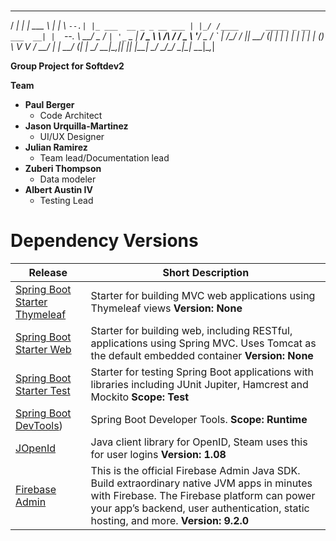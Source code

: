 
# 
 _____ _                      ______                              _  
/  ___| |                     | ___ \                            | | 
\ `--.| |_ ___  __ _ _ __ ___ | |_/ /____      _____ _ __ ___  __| | 
 `--. \ __/ _ \/ _` | '_ ` _ \|  __/ _ \ \ /\ / / _ \ '__/ _ \/ _` | 
/\__/ / ||  __/ (_| | | | | | | | | (_) \ V  V /  __/ | |  __/ (_| | 
\____/ \__\___|\__,_|_| |_| |_\_|  \___/ \_/\_/ \___|_|  \___|\__,_| 
                                                                     
                                                                     

**Group Project for Softdev2**


**Team**
* **Paul Berger**
    * Code Architect
* **Jason Urquilla-Martinez**
    * UI/UX Designer
* **Julian Ramirez**
    * Team lead/Documentation lead
* **Zuberi Thompson**
    * Data modeler
* **Albert Austin IV**
    * Testing Lead




# Dependency Versions
Release       | Short Description
------------- | -------------
[Spring Boot Starter Thymeleaf](https://mvnrepository.com/artifact/org.springframework.boot/spring-boot-starter-thymeleaf)  | Starter for building MVC web applications using Thymeleaf views **Version: None**
[Spring Boot Starter Web](https://github.com/markfullmer/grammark](https://mvnrepository.com/artifact/org.springframework.boot/spring-boot-starter-web))  | Starter for building web, including RESTful, applications using Spring MVC. Uses Tomcat as the default embedded container **Version: None**
[Spring Boot Starter Test](https://github.com/markfullmer/grammark/tree/No-SQL](https://mvnrepository.com/artifact/org.springframework.boot/spring-boot-starter-test))  | Starter for testing Spring Boot applications with libraries including JUnit Jupiter, Hamcrest and Mockito **Scope: Test**
[Spring Boot DevTools](https://mvnrepository.com/artifact/org.springframework.boot/spring-boot-devtools))  | Spring Boot Developer Tools. **Scope: Runtime**
[JOpenId](https://mvnrepository.com/artifact/org.expressme/JOpenId)  | Java client library for OpenID, Steam uses this for user logins **Version: 1.08**
[Firebase Admin](https://github.com/markfullmer/grammark/tree/Version-1](https://mvnrepository.com/artifact/com.google.firebase/firebase-admin))  | This is the official Firebase Admin Java SDK. Build extraordinary native JVM apps in minutes with Firebase. The Firebase platform can power your app’s backend, user authentication, static hosting, and more. **Version: 9.2.0**
